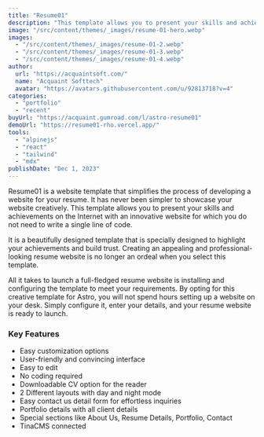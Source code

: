```yaml
---
title: "Resume01"
description: "This template allows you to present your skills and achievements on the Internet with an innovative website for which you do not need to write a single line of code."
image: "/src/content/themes/_images/resume-01-hero.webp"
images:
  - "/src/content/themes/_images/resume-01-2.webp"
  - "/src/content/themes/_images/resume-01-3.webp"
  - "/src/content/themes/_images/resume-01-4.webp"
author:
  url: "https://acquaintsoft.com/"
  name: "Acquaint Softtech"
  avatar: "https://avatars.githubusercontent.com/u/92813718?v=4"
categories:
  - "portfolio"
  - "recent"
buyUrl: "https://acquaint.gumroad.com/l/astro-resume01"
demoUrl: "https://resume01-rho.vercel.app/"
tools:
  - "alpinejs"
  - "react"
  - "tailwind"
  - "mdx"
publishDate: "Dec 1, 2023"
---
```


<p>
  Resume01 is a website template that simplifies the process of developing a website for your
  resume. It has never been simpler to showcase your website creatively. This template allows you to
  present your skills and achievements on the Internet with an innovative website for which you do
  not need to write a single line of code.
</p>
<p>
  It is a beautifully designed template that is specially designed to highlight your achievements
  and build trust. Creating an appealing and professional-looking resume website is no longer an
  ordeal when you select this template.
</p>
<p>
  All it takes to launch a full-fledged resume website is installing and configuring the template to
  meet your requirements. By opting for this creative template for Astro, you will not spend hours
  setting up a website on your desk. Simply configure it, enter your details, and your resume
  website is ready to launch.
</p>
<h3>Key Features</h3>
<ul>
  <li>Easy customization options</li>
  <li>User-friendly and convincing interface</li>
  <li>Easy to edit</li>
  <li>No coding required</li>
  <li>Downloadable CV option for the reader</li>
  <li>2 Different layouts with day and night mode</li>
  <li>Easy contact us detail form for effortless inquiries</li>
  <li>Portfolio details with all client details</li>
  <li>Special sections like About Us, Resume Details, Portfolio, Contact</li>
  <li>TinaCMS connected</li>
</ul>
